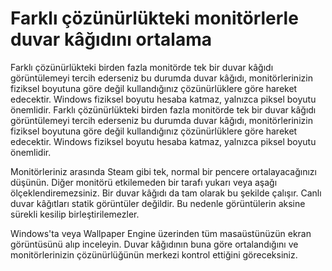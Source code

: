 # Farklı çözünürlükteki monitörlerle duvar kâğıdını ortalama

Farklı çözünürlükteki birden fazla monitörde tek bir duvar kâğıdı görüntülemeyi tercih ederseniz bu durumda duvar kâğıdı, monitörlerinizin fiziksel boyutuna göre değil kullandığınız çözünürlüklere göre hareket edecektir. Windows fiziksel boyutu hesaba katmaz, yalnızca piksel boyutu önemlidir. Farklı çözünürlükteki birden fazla monitörde tek bir duvar kâğıdı görüntülemeyi tercih ederseniz bu durumda duvar kâğıdı, monitörlerinizin fiziksel boyutuna göre değil kullandığınız çözünürlüklere göre hareket edecektir. Windows fiziksel boyutu hesaba katmaz, yalnızca piksel boyutu önemlidir.

Monitörleriniz arasında Steam gibi tek, normal bir pencere ortalayacağınızı düşünün. Diğer monitörü etkilemeden bir tarafı yukarı veya aşağı ölçeklendiremezsiniz. Bir duvar kâğıdı da tam olarak bu şekilde çalışır. Canlı duvar kâğıtları statik görüntüler değildir. Bu nedenle görüntülerin aksine sürekli kesilip birleştirilemezler.

Windows'ta veya Wallpaper Engine üzerinden tüm masaüstünüzün ekran görüntüsünü alıp inceleyin. Duvar kâğıdının buna göre ortalandığını ve monitörlerinizin çözünürlüğünün merkezi kontrol ettiğini göreceksiniz. 
